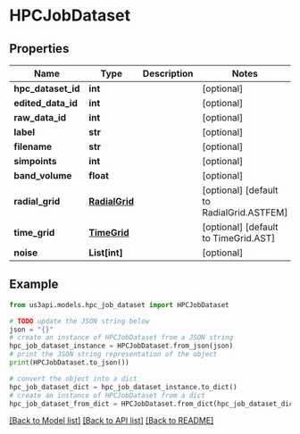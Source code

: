 # HPCJobDataset


## Properties

Name | Type | Description | Notes
------------ | ------------- | ------------- | -------------
**hpc_dataset_id** | **int** |  | [optional] 
**edited_data_id** | **int** |  | [optional] 
**raw_data_id** | **int** |  | [optional] 
**label** | **str** |  | [optional] 
**filename** | **str** |  | [optional] 
**simpoints** | **int** |  | [optional] 
**band_volume** | **float** |  | [optional] 
**radial_grid** | [**RadialGrid**](RadialGrid.md) |  | [optional] [default to RadialGrid.ASTFEM]
**time_grid** | [**TimeGrid**](TimeGrid.md) |  | [optional] [default to TimeGrid.AST]
**noise** | **List[int]** |  | [optional] 

## Example

```python
from us3api.models.hpc_job_dataset import HPCJobDataset

# TODO update the JSON string below
json = "{}"
# create an instance of HPCJobDataset from a JSON string
hpc_job_dataset_instance = HPCJobDataset.from_json(json)
# print the JSON string representation of the object
print(HPCJobDataset.to_json())

# convert the object into a dict
hpc_job_dataset_dict = hpc_job_dataset_instance.to_dict()
# create an instance of HPCJobDataset from a dict
hpc_job_dataset_from_dict = HPCJobDataset.from_dict(hpc_job_dataset_dict)
```
[[Back to Model list]](../README.md#documentation-for-models) [[Back to API list]](../README.md#documentation-for-api-endpoints) [[Back to README]](../README.md)


